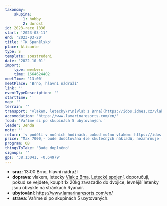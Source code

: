 ```yaml
---
taxonomy:
    skupina:
        1: hobby
        2: dorost
id: 2023-race_1836
start: '2023-03-11'
end: '2023-03-20'
title: 'TK Španělsko'
place: Alicante
type: S
template: soustredeni
date: '2022-10-01'
import:
    type: members
    time: 1664624402
meetTime: '13:00'
meetPlace: 'Brno, hlavní nádraží'
link: ''
eventTypeDescription: ''
startTime: ''
map: ''
terrain: ''
transport: "vlakem, letecky\r\n[Vlak z Brna](https://idos.idnes.cz/vlakyautobusymhdvse/spojeni/prehled/?p=Fyb5SSWpsOpfNdTbad2ENHClncDqlaOa6WGMHaUmvjA:9AHQbUuKegajDsAgGjpvMzGp1yBOj7nizEvZNVlOwQ9D.w54WJE.Ikky5i0njvGdcIXy5W0ahSDkh9OzQeOr).\r\n[Letecké spojení](https://www.kiwi.com/en/search/results/vienna-austria/alicante-spain/2023-03-11/2023-03-20?bags=0.1-), doporučuji, pokud se vejdete, koupit 1x 20kg zavazadlo do dvojice, levnější letenky jsou obvykle na stránkach Ryanair."
accomodation: 'https://www.lamarinaresorts.com/en/'
food: 'Vaříme si po skupinách 5 ubytovaných.'
leader: Jenda
note: ''
return: 'v podělí v nočních hodinách, pokud možno vlakem: https://idos.idnes.cz/vlakyautobusymhdvse/spojeni/prehled/?p=Fyb5SSWpsOpfNdTbad2ENK5UbPC5ckqi4kbADOSMYdZrVjMM.SGqDzG6A3UHdz1fmZqD5jmuoC5CrtgmliIxJQ'
price: "Max 7000,- bude doúčtována dle skutečných nákladů, nezahrnuje letenku \r\nAktuální ceny na osobu při přesném naplnění aut a ubytování:\r\nUbytování: 2300,-\r\nauto: 1300,-\r\nmapy: 1700,-\r\n\r\nLenky hledejte tu:\r\nhttps://www.ryanair.com/cz/cs\r\nPozor, mladší 16 let musí mít letenku přiřazenou k dospělému!"
program: OB
thingsToTake: 'Bude doplněno'
signups: ''
gps: '38.13041, -0.64979'
---
```


* **sraz**: 13:00 Brno, hlavní nádraží
* **doprava**: vlakem, letecky
[Vlak z Brna](https://idos.idnes.cz/vlakyautobusymhdvse/spojeni/prehled/?p=Fyb5SSWpsOpfNdTbad2ENHClncDqlaOa6WGMHaUmvjA:9AHQbUuKegajDsAgGjpvMzGp1yBOj7nizEvZNVlOwQ9D.w54WJE.Ikky5i0njvGdcIXy5W0ahSDkh9OzQeOr).
[Letecké spojení](https://www.kiwi.com/en/search/results/vienna-austria/alicante-spain/2023-03-11/2023-03-20?bags=0.1-), doporučuji, pokud se vejdete, koupit 1x 20kg zavazadlo do dvojice, levnější letenky jsou obvykle na stránkach Ryanair.
* **ubytování**: https://www.lamarinaresorts.com/en/
* **strava**: Vaříme si po skupinách 5 ubytovaných.
